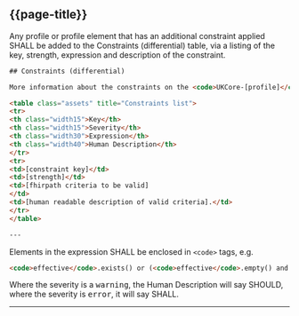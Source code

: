 ## {{page-title}}

Any profile or profile element that has an additional constraint applied SHALL be added to the Constraints (differential) table, via a listing of the key, strength, expression and description of the constraint. 

~~~~html
## Constraints (differential)

More information about the constraints on the <code>UKCore-[profile]</code> profile can be found below.

<table class="assets" title="Constraints list">
<tr>
<th class="width15">Key</th>
<th class="width15">Severity</th>
<th class="width30">Expression</th>
<th class="width40">Human Description</th>
</tr>
<tr>
<td>[constraint key]</td>
<td>[strength]</td>
<td>[fhirpath criteria to be valid]
</td>
<td>[human readable description of valid criteria].</td>
</tr>
</table>

---
~~~~

Elements in the expression SHALL be enclosed in <code>\<code></code> tags, e.g. 
~~~~html
<code>effective</code>.exists() or (<code>effective</code>.empty() and (<code>status</code> in ('partial' | 'preliminary' | 'final' | 'amended' | 'corrected' | 'appended')).not())
~~~~

Where the severity is a <samp>warning</samp>, the Human Description will say SHOULD, where the severity is <samp>error</samp>, it will say SHALL.

---